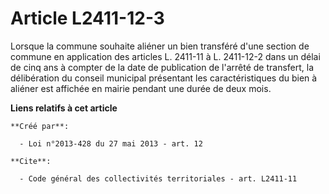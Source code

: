 # Article L2411-12-3

Lorsque la commune souhaite aliéner un bien transféré d'une section de commune en application des articles L. 2411-11 à L.
2411-12-2 dans un délai de cinq ans à compter de la date de publication de l'arrêté de transfert, la délibération du conseil
municipal présentant les caractéristiques du bien à aliéner est affichée en mairie pendant une durée de deux mois.

**Liens relatifs à cet article**

	**Créé par**:

	  - Loi n°2013-428 du 27 mai 2013 - art. 12

	**Cite**:

	  - Code général des collectivités territoriales - art. L2411-11
